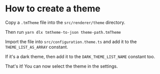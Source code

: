 # How to create a theme

Copy a `.tmTheme` file into the `src/renderer/theme` directory.

Then run `yarn dlx tmtheme-to-json theme-path.tmTheme`

Import the file into `src/configuration.theme.ts` and add it to the `THEME_LIST_AS_ARRAY` constant.

If it's a dark theme, then add it to the `DARK_THEME_LIST_NAME` constant too.

That's it! You can now select the theme in the settings.
